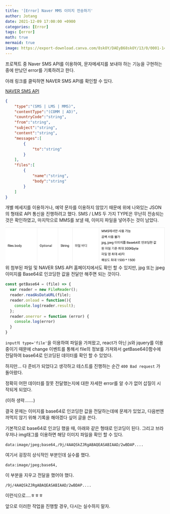 ```yaml
---
title: '[Error] Naver MMS 이미지 전송하기'
author: Jotang
date: 2021-12-09 17:00:00 +0900
categories: [Error]
tags: [error]
math: true
mermaid: true
image: https://export-download.canva.com/8skOY/DAEyB68skOY/13/0/0001-14175729033.png?X-Amz-Algorithm=AWS4-HMAC-SHA256&X-Amz-Credential=AKIAJHKNGJLC2J7OGJ6Q%2F20211208%2Fus-east-1%2Fs3%2Faws4_request&X-Amz-Date=20211208T194857Z&X-Amz-Expires=48695&X-Amz-Signature=d4bda2293b46ab2c756f47650e5a6828f5f94b55e3a598b610670e337e18f9d1&X-Amz-SignedHeaders=host&response-content-disposition=attachment%3B%20filename%2A%3DUTF-8%27%27ERROR.png&response-expires=Thu%2C%2009%20Dec%202021%2009%3A20%3A32%20GMT
---
```




프로젝트 중 Naver SMS API를 이용하여, 문자메세지를 보내야 하는 기능을 구현하는 중에 만났던 error를 기록하려고 한다.

아래 링크를 클릭하면 NAVER SMS API를 확인할 수 있다.

[NAVER SMS API](https://api.ncloud-docs.com/docs/ai-application-service-sens-smsv2)

```json
{
    "type":"(SMS | LMS | MMS)",
    "contentType":"(COMM | AD)",
    "countryCode":"string",
    "from":"string",
    "subject":"string",
    "content":"string",
    "messages":[
        {
            "to":"string"
        }
    ],
    "files":[
        {
            "name":"string",
            "body":"string"
        }
    ]
}
```

개별 메세지를 이용하거나, 예약 문자를 이용하지 않았기 때문에 위에 나와있는 JSON의 형태로 API 통신을 진행하려고 했다.
SMS / LMS 두 가지 TYPE은 무난히 전송되는 것은 확인하였고, 마지막으로 MMS를 보낼 때, 이미지 파일을 넣어주는 것이 남았다.

![](../assets/img/blog/211209/1.png)
위 첨부된 파일 및 NAVER SMS API 홈페이지에서도 확인 할 수 있지만, jpg 또는 jpeg 이미지를 Base64로 인코딩한 값을 전달만 해주면 되는 것이다.

```javascript
const getBase64 = (file) => {
  var reader = new FileReader();
  reader.readAsDataURL(file);
  reader.onload = function(){
    console.log(reader.result);
  };
  reader.onerror = function (error) {
    console.log(error)
  }
}
```

`input의 type='file'`을 이용하여 파일을 가져왔고, react가 아닌 js와 jquery를 이용 중이기 때문에 change 이벤트를 통해서 file의 정보를 가져와서
getBase64()함수에 전달하여 base64로 인코딩된 데이터를 확인 할 수 있었다.

하지만... 다 준비가 되었다고 생각하고 테스트를 진행하는 순간 `400 Bad request` 가 돌아왔다.

정확히 어떤 데이터를 잘못 전달했는지에 대한 자세한 error를 알 수가 없어 삽질이 시작되게 되었다.

(이하 생략.......)

결국 문제는 이미지를 base64로 인코딩한 값을 전달하는데에 문제가 있었고, 다음번엔 까먹지 않기 위해 기록을 해야겠다 싶어 글을 쓴다.

기본적으로 base64로 인코딩 했을 때, 아래와 같은 형태로 인코딩이 된다. 그리고 브라우저나 img태그를 이용하면 해당 이미지 파일을 확인 할 수 있다.

```text
data:image/jpeg;base64,/9j/4AAQSkZJRgABAQEASABIAAD/2wBDAP....
```


여기서 굉장히 상식적인 부분인데 실수를 했다.

```text
data:image/jpeg;base64,
```
이 부분을 지우고 전달을 했어야 했다.

```text
/9j/4AAQSkZJRgABAQEASABIAAD/2wBDAP....
```
이런식으로....ㅎㅎㅎ

앞으로 이러한 작업을 진행할 경우, 다시는 실수하지 말자.
